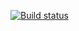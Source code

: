 [![Build status](https://ci.appveyor.com/api/projects/status/shfmmews91om6do1?svg=true)](https://ci.appveyor.com/project/stunlook/ajavadz7)